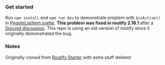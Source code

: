 ### Get started

Run `npm install` and `npm run dev` to demonstrate proplem with `$isActive()` in [PeopleListItem.svelte](src/pages/_components/PeopleListItem.svelte). **This problem was fixed in routify 2.18.1** after a [Discord discussion](https://discord.com/channels/683709869626490889/684322968318509070/839583898143948811). This repo is using an old version of routify since it originally demonstrated the bug.

### Notes

Originally cloned from [Routify Starter](https://github.com/roxiness/routify) with extra stuff deleted
